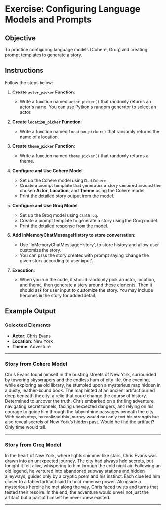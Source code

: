 # Exercise: Configuring Language Models and Prompts

## Objective
To practice configuring language models (Cohere, Groq) and creating prompt templates to generate a story.

## Instructions
Follow the steps below:

1. **Create `actor_picker` Function**:
   - Write a function named `actor_picker()` that randomly returns an actor's name. You can use Python's random generator to select an actor.
   

2. **Create `location_picker` Function**:
   - Write a function named `location_picker()` that randomly returns the name of a location.

3. **Create `theme_picker` Function**:
   - Write a function named `theme_picker()` that randomly returns a theme.

4. **Configure and Use Cohere Model**:
   - Set up the Cohere model using `ChatCohere`.
   - Create a prompt template that generates a story centered around the chosen **Actor**, **Location**, and **Theme** using the Cohere model.
   - Print the detailed story output from the model.

5. **Configure and Use Groq Model**:
   - Set up the Groq model using `ChatGroq`.
   - Create a prompt template to generate a story using the Groq model.
   - Print the detailed response from the model.
     
6. **Add InMemoryChatMessageHistory to store conversation**:
   - Use 'InMemoryChatMessageHistory', to store history and allow user customize the story.
   - You can pass the story created with prompt saying 'change the given story according to user input'.

6. **Execution**:
   - When you run the code, it should randomly pick an actor, location, and theme, then generate a story around these elements. Then it should ask for user input to customize the story. You may include heroines in the story for added detail.

## Example Output

### Selected Elements
- **Actor**: Chris Evans
- **Location**: New York
- **Theme**: Adventure

---

### Story from Cohere Model
Chris Evans found himself in the bustling streets of New York, surrounded by towering skyscrapers and the endless hum of city life. One evening, while exploring an old library, he stumbled upon a mysterious map hidden in a dusty, leather-bound book. The map hinted at an ancient artifact buried deep beneath the city, a relic that could change the course of history. Determined to uncover the truth, Chris embarked on a thrilling adventure, navigating secret tunnels, facing unexpected dangers, and relying on his courage to guide him through the labyrinthine passages beneath the city. With each step, he realized this journey would not only test his strength but also reveal secrets of New York’s hidden past. Would he find the artifact? Only time would tell.

---

### Story from Groq Model
In the heart of New York, where lights shimmer like stars, Chris Evans was drawn into an unexpected journey. The city had always held secrets, but tonight it felt alive, whispering to him through the cold night air. Following an old legend, he ventured into abandoned subway stations and hidden alleyways, guided only by a cryptic poem and his instinct. Each clue led him closer to a fabled artifact said to hold immense power. Alongside a mysterious heroine he met along the way, Chris faced twists and turns that tested their resolve. In the end, the adventure would unveil not just the artifact but a part of himself he never knew existed.

---
